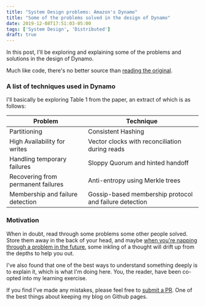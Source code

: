 ```yaml
---
title: "System Design problems: Amazon's Dynamo"
title: "Some of the problems solved in the design of Dynamo"
date: 2019-12-08T17:51:03-05:00
tags: ['System Design', 'Distributed']
draft: true
---
```


In this post, I'll be exploring and explaining some of the problems and solutions in the design of Dynamo.

Much like code, there's no better source than [reading the original](https://www.allthingsdistributed.com/files/amazon-dynamo-sosp2007.pdf).

### A list of techniques used in Dynamo

I'll basically be exploring Table 1 from the paper, an extract of which is as follows:

| Problem                            | Technique                                              |
|------------------------------------|--------------------------------------------------------|
| Partitioning                       | Consistent Hashing                                     |
| High Availability for writes       | Vector clocks with reconciliation during reads         |
| Handling temporary failures        | Sloppy Quorum and hinted handoff                       |
| Recovering from permanent failures | Anti-entropy using Merkle trees                        |
| Membership and failure detection   | Gossip-based membership protocol and failure detection |


### Motivation

When in doubt, read through some problems some other people solved. Store them away in the back of your head, and maybe [when you're napping through a problem in the future](trust-in-your-unconscious), some inkling of a thought will drift up from the depths to help you out.

I've also found that one of the best ways to understand something deeply is to explain it, which is what I'm doing here. You, the reader, have been co-opted into my learning exercise.

If you find I've made any mistakes, please feel free to [submit a PR](https://github.com/AlexanderEllis/blog). One of the best things about keeping my blog on Github pages.

